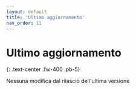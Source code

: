 ```yaml
---
layout: default
title: 'Ultimo aggiornamento'
nav_order: 11
---
```


# Ultimo aggiornamento
{: .text-center .fw-400 .pb-5}

Nessuna modifica dal rilascio dell'ultima versione
